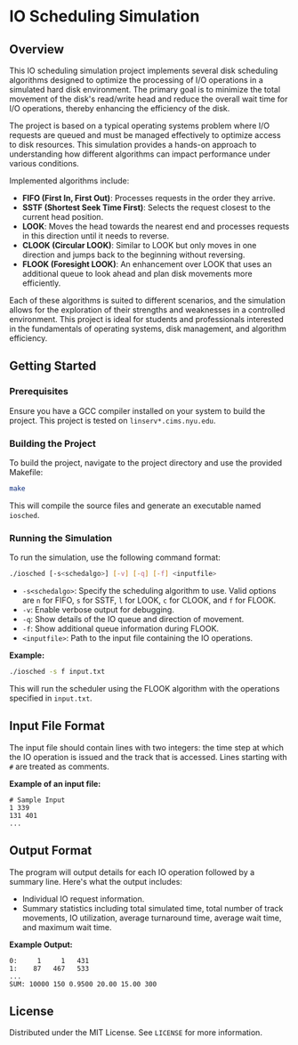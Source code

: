 
# IO Scheduling Simulation

## Overview
This IO scheduling simulation project implements several disk scheduling algorithms designed to optimize the processing of I/O operations in a simulated hard disk environment. The primary goal is to minimize the total movement of the disk's read/write head and reduce the overall wait time for I/O operations, thereby enhancing the efficiency of the disk.

The project is based on a typical operating systems problem where I/O requests are queued and must be managed effectively to optimize access to disk resources. This simulation provides a hands-on approach to understanding how different algorithms can impact performance under various conditions.

Implemented algorithms include:
- **FIFO (First In, First Out)**: Processes requests in the order they arrive.
- **SSTF (Shortest Seek Time First)**: Selects the request closest to the current head position.
- **LOOK**: Moves the head towards the nearest end and processes requests in this direction until it needs to reverse.
- **CLOOK (Circular LOOK)**: Similar to LOOK but only moves in one direction and jumps back to the beginning without reversing.
- **FLOOK (Foresight LOOK)**: An enhancement over LOOK that uses an additional queue to look ahead and plan disk movements more efficiently.

Each of these algorithms is suited to different scenarios, and the simulation allows for the exploration of their strengths and weaknesses in a controlled environment. This project is ideal for students and professionals interested in the fundamentals of operating systems, disk management, and algorithm efficiency.

## Getting Started

### Prerequisites
Ensure you have a GCC compiler installed on your system to build the project. This project is tested on `linserv*.cims.nyu.edu`.

### Building the Project
To build the project, navigate to the project directory and use the provided Makefile:

```bash
make
```

This will compile the source files and generate an executable named `iosched`.

### Running the Simulation
To run the simulation, use the following command format:

```bash
./iosched [-s<schedalgo>] [-v] [-q] [-f] <inputfile>
```

- `-s<schedalgo>`: Specify the scheduling algorithm to use. Valid options are `n` for FIFO, `s` for SSTF, `l` for LOOK, `c` for CLOOK, and `f` for FLOOK.
- `-v`: Enable verbose output for debugging.
- `-q`: Show details of the IO queue and direction of movement.
- `-f`: Show additional queue information during FLOOK.
- `<inputfile>`: Path to the input file containing the IO operations.

**Example:**

```bash
./iosched -s f input.txt
```

This will run the scheduler using the FLOOK algorithm with the operations specified in `input.txt`.

## Input File Format
The input file should contain lines with two integers: the time step at which the IO operation is issued and the track that is accessed. Lines starting with `#` are treated as comments.

**Example of an input file:**

```
# Sample Input
1 339
131 401
...
```

## Output Format
The program will output details for each IO operation followed by a summary line. Here's what the output includes:

- Individual IO request information.
- Summary statistics including total simulated time, total number of track movements, IO utilization, average turnaround time, average wait time, and maximum wait time.

**Example Output:**

```
0:     1     1   431
1:    87   467   533
...
SUM: 10000 150 0.9500 20.00 15.00 300
```

## License
Distributed under the MIT License. See `LICENSE` for more information.

